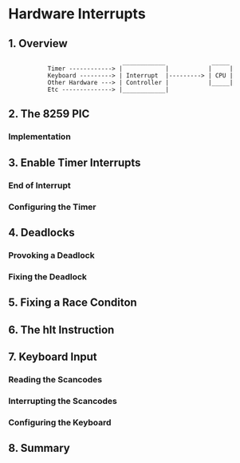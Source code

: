 # Hardware Interrupts
## 1. Overview

                                    ____________             _____
               Timer ------------> |            |           |     |
               Keyboard ---------> | Interrupt  |---------> | CPU |
               Other Hardware ---> | Controller |           |_____|
               Etc --------------> |____________|


## 2. The 8259 PIC
### Implementation
## 3. Enable Timer Interrupts
### End of Interrupt
### Configuring the Timer
## 4. Deadlocks
### Provoking a Deadlock
### Fixing the Deadlock
## 5. Fixing a Race Conditon
## 6. The hlt Instruction
## 7. Keyboard Input
### Reading the Scancodes
### Interrupting the Scancodes
### Configuring the Keyboard
## 8. Summary
